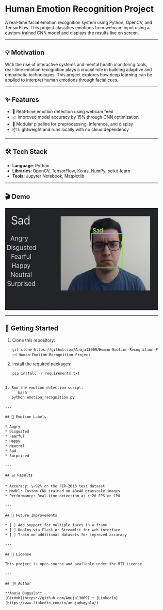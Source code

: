 # Human Emotion Recognition Project

A real-time facial emotion recognition system using Python, OpenCV, and TensorFlow. This project classifies emotions from webcam input using a custom-trained CNN model and displays the results live on screen.

---

## 💡 Motivation

With the rise of interactive systems and mental health monitoring tools, real-time emotion recognition plays a crucial role in building adaptive and empathetic technologies. This project explores how deep learning can be applied to interpret human emotions through facial cues.

---

## ✨ Features

- 🎥 Real-time emotion detection using webcam feed  
- 📈 Improved model accuracy by 15% through CNN optimization  
- 🧩 Modular pipeline for preprocessing, inference, and display  
- 📦 Lightweight and runs locally with no cloud dependency

---

## 🛠️ Tech Stack

- **Language**: Python  
- **Libraries**: OpenCV, TensorFlow, Keras, NumPy, scikit-learn  
- **Tools**: Jupyter Notebook, Matplotlib  

---

## 🎬 Demo

![Demo](https://github.com/Anuja13009/Human-Emotion-Recognition-Project/blob/main/demo.gif)

---

## 🚀 Getting Started

1. Clone this repository:
   ```bash
   git clone https://github.com/Anuja13009/Human-Emotion-Recognition-Project.git
   cd Human-Emotion-Recognition-Project

2. Install the required packages:
   ```bash
   pip install -r requirements.txt
````

3. Run the emotion detection script:
   ```bash
   python emotion_recognition.py

---

## 🧠 Emotion Labels

* Angry
* Disgusted
* Fearful
* Happy
* Neutral
* Sad
* Surprised

---

## 📊 Results

* Accuracy: \~92% on the FER-2013 test dataset
* Model: Custom CNN trained on 48x48 grayscale images
* Performance: Real-time detection at \~20 FPS on CPU

---

## 🔭 Future Improvements

* [ ] Add support for multiple faces in a frame
* [ ] Deploy via Flask or Streamlit for web interface
* [ ] Train on additional datasets for improved accuracy

---

## 📄 License

This project is open-source and available under the MIT License.

---

## 🙋‍♀️ Author

**Anuja Dugyala**
[GitHub](https://github.com/Anuja13009) • [LinkedIn](https://www.linkedin.com/in/anujadugyala/)




   
